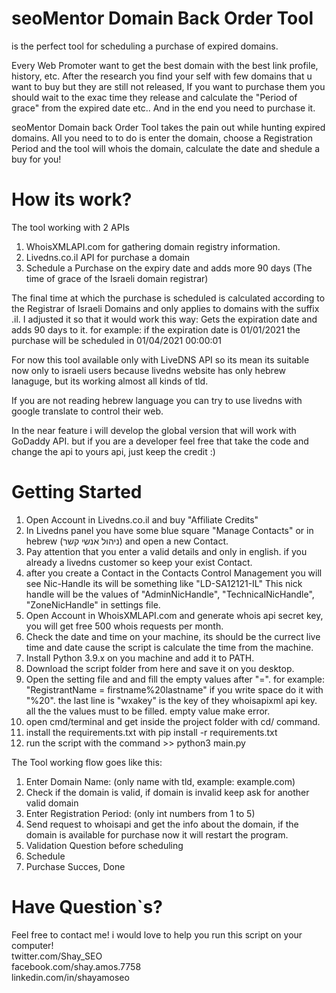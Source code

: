 # seoMentor Domain Back Order Tool
is the perfect tool for scheduling a purchase of expired domains.

Every Web Promoter want to get the best domain with the best link profile, history, etc.
After the research you find your self with few domains that u want to buy but they are still not released,
If you want to purchase them you should wait to the exac time they release and calculate the "Period of grace" from the expired date etc..
And in the end you need to purchase it.

seoMentor Domain back Order Tool takes the pain out while hunting expired domains.
All you need to to do is enter the domain, choose a Registration Period and the tool will whois the domain, calculate the date and shedule a buy for you!

# How its work? 

The tool working with 2 APIs

1. WhoisXMLAPI.com for gathering domain registry information.
2. Livedns.co.il API for purchase a domain
3. Schedule a Purchase on the expiry date and adds more 90 days (The time of grace of the Israeli domain registrar)

The final time at which the purchase is scheduled is calculated according to the Registrar of Israeli Domains and only applies to domains with the suffix .il.
I adjusted it so that it would work this way:
Gets the expiration date and adds 90 days to it.
for example: 
if the expiration date is 01/01/2021 the purchase will be scheduled in 01/04/2021 00:00:01

For now this tool available only with LiveDNS API so its mean its suitable now only to israeli users because livedns website has only hebrew lanaguge, but its working almost all kinds of tld.

If you are not reading hebrew language you can try to use livedns with google translate to control their web.

In the near feature i will develop the global version that will work with GoDaddy API.
but if you are a developer feel free that take the code and change the api to yours api, just keep the credit :)

# Getting Started

1. Open Account in Livedns.co.il and buy "Affiliate Credits"
2. In Livedns panel you have some blue square "Manage Contacts" or in hebrew (ניהול אנשי קשר) and open a new Contact.
3. Pay attention that you enter a valid details and only in english. if you already a livedns customer so keep your exist Contact.
4. after you create a Contact in the Contacts Control Management you will see Nic-Handle its will be something like "LD-SA12121-IL"
This nick handle will be the values of "AdminNicHandle", "TechnicalNicHandle", "ZoneNicHandle" in settings file.
5. Open Account in WhoisXMLAPI.com and generate whois api secret key, you will get free 500 whois requests per month.
6. Check the date and time on your machine, its should be the currect live time and date cause the script is calculate the time from the machine.
7. Install Python 3.9.x on you machine and add it to PATH.
8. Download the script folder from here and save it on you desktop.
9. Open the setting file and and fill the empty values after "=".
for example: "RegistrantName = firstname%20lastname" if you write space do it with "%20".
the last line is "wxakey" is the key of they whoisapixml api key.
all the the values must to be filled. empty value make error.
9. open cmd/terminal and get inside the project folder with cd/ command.
11. install the requirements.txt with pip install -r requirements.txt
12. run the script with the command >> python3 main.py

The Tool working flow goes like this:

1. Enter Domain Name: (only name with tld, example: example.com)
2. Check if the domain is valid, if domain is invalid keep ask for another valid domain
3. Enter Registration Period: (only int numbers from 1 to 5)
4. Send request to whoisapi and get the info about the domain, if the domain is available for purchase now it will restart the program.
5. Validation Question before scheduling
6. Schedule
7. Purchase Succes, Done

# Have Question`s?
Feel free to contact me! i would love to help you run this script on your computer!<br>
twitter.com/Shay_SEO<br>
facebook.com/shay.amos.7758<br>
linkedin.com/in/shayamoseo




